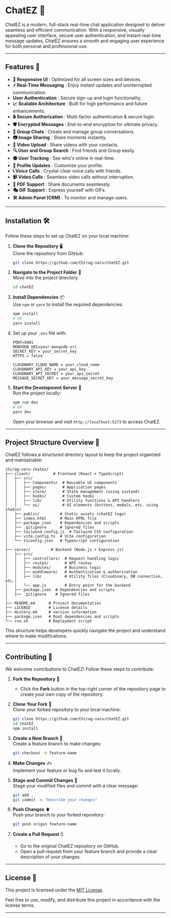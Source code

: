 # **ChatEZ** 💬

ChatEZ is a modern, full-stack real-time chat application designed to deliver seamless and efficient communication. With a responsive, visually appealing user interface, secure user authentication, and instant real-time message updates, ChatEZ ensures a smooth and engaging user experience for both personal and professional use.

---

## **Features** 🚀

- **📱 Responsive UI** : Optimized for all screen sizes and devices.
- **⚡ Real-Time Messaging** : Enjoy instant updates and uninterrupted communication.
- **User Authentication** : Secure sign-up and login functionality.
- **📈 Scalable Architecture** : Built for high performance and future enhancements.
- **🔒 Secure Authorization** : Multi-factor authentication & secure login.
- **🛡️ Encrypted Messages** : End-to-end encryption for ultimate privacy.
- **👥 Group Chats** : Create and manage group conversations.
- **📷 Image Sharing** : Share moments instantly.
- **🎥 Video Upload** : Share videos with your contacts.
- **🔍 User and Group Search** : Find friends and Group easily.
- **🟢 User Tracking** : See who's online in real-time.
- **👤 Profile Updates** : Customize your profile.
- **📞 Voice Calls** : Crystal-clear voice calls with friends.
- **📹 Video Calls** : Seamless video calls without interruption.
- **📄 PDF Support** : Share documents seamlessly.
- **🎭 GIF Support** : Express yourself with GIFs.
- **🛠️ Admin Panel (CRM)** : To monitor and manage users.

---

## **Installation** 🛠️

Follow these steps to set up ChatEZ on your local machine:

1. **Clone the Repository** 🖥️  
   Clone the repository from GitHub:

   ```bash
   git clone https://github.com/Chirag-varu/chatEZ.git
   ```

2. **Navigate to the Project Folder** 📂  
   Move into the project directory:

   ```bash
   cd chatEZ
   ```

3. **Install Dependencies** 📦  
   Use `npm` or `yarn` to install the required dependencies:
   ```bash
   npm install
   # OR
   yarn install
   ```
4. Set up your `.env` file with:

   ```
   PORT=5001
   MONGODB_URI=your-mongodb-uri
   SECRET_KEY = your_secret_key
   HTTPS = false

   CLOUDNARY_CLOUD_NAME = your_cloud_name
   CLOUDNARY_API_KEY = your_api_key
   CLOUDNARY_API_SECRET = your_api_secret
   MESSAGE_SECRET_KEY = your_message_secret_key
   ```

5. **Start the Development Server** 🚀  
   Run the project locally:
   ```bash
   npm run dev
   # OR
   yarn dev
   ```
   Open your browser and visit `http://localhost:5173` to access ChatEZ.

---

## **Project Structure Overview 📂**

ChatEZ follows a structured directory layout to keep the project organized and maintainable:
```
chirag-varu-chatez/
├── client/          # Frontend (React + TypeScript)
│   ├── src/
│   │   ├── Components/  # Reusable UI components
│   │   ├── pages/       # Application pages
│   │   ├── store/       # State management (using zustand)
│   │   ├── hooks/       # Custom hooks
│   │   ├── lib/         # Utility functions & API handlers
│   │   └── ui/          # UI elements (buttons, modals, etc. using shadcn)
│   ├── public/         # Static assets (chatEZ logo)
│   ├── index.html      # Main HTML file
│   ├── package.json    # Dependencies and scripts
|   ├── .gitignore      # Ignored files
│   ├── tailwind.config.js  # Tailwind CSS configuration
│   ├── vite.config.ts  # Vite configuration
│   └── tsconfig.json   # TypeScript configuration
│
├── server/         # Backend (Node.js + Express.js)
│   ├── src/
│   │   ├── controllers/  # Request handling logic
│   │   ├── routes/       # API routes
│   │   ├── modules/      # Business logic
│   │   ├── middleware/   # Authentication & authorization
│   │   ├── lib/          # Utility files (Cloudinary, DB connection, etc.)
│   │   └── app.js        # Entry point for the backend
│   ├── package.json  # Dependencies and scripts
│   ├── .gitignore    # Ignored files
│
├── README.md      # Project documentation
├── LICENSE        # License details
├── History.md     # version information
├── package.json   # Root dependencies and scripts
└── run.sh         # Deployment script
```
This structure helps developers quickly navigate the project and understand where to make modifications.

---

## **Contributing** 🤝

We welcome contributions to ChatEZ! Follow these steps to contribute:

1. **Fork the Repository** 🍴

   - Click the **Fork** button in the top-right corner of the repository page to create your own copy of the repository.

2. **Clone Your Fork** 🔄  
   Clone your forked repository to your local machine:

   ```bash
   git clone https://github.com/Chirag-varu/chatEZ.git
   cd chatEZ
   npm install
   ```

3. **Create a New Branch** 🌱  
   Create a feature branch to make changes:

   ```bash
   git checkout -b feature-name
   ```

4. **Make Changes** ✍️  
   Implement your feature or bug fix and test it locally.

5. **Stage and Commit Changes** 📝  
   Stage your modified files and commit with a clear message:

   ```bash
   git add .
   git commit -m "Describe your changes"
   ```

6. **Push Changes** ⬆️  
   Push your branch to your forked repository:

   ```bash
   git push origin feature-name
   ```

7. **Create a Pull Request** 🔃
   - Go to the original ChatEZ repository on GitHub.
   - Open a pull request from your feature branch and provide a clear description of your changes.

---

## **License** 📜

This project is licensed under the [MIT License](LICENSE).

Feel free to use, modify, and distribute this project in accordance with the license terms.

---
